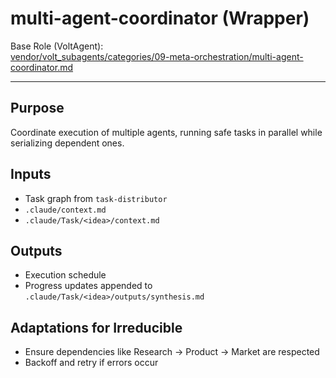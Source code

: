 # multi-agent-coordinator (Wrapper)

Base Role (VoltAgent):  
[vendor/volt_subagents/categories/09-meta-orchestration/multi-agent-coordinator.md](../../../vendor/volt_subagents/categories/09-meta-orchestration/multi-agent-coordinator.md)

---

## Purpose
Coordinate execution of multiple agents, running safe tasks in parallel while serializing dependent ones.

## Inputs
- Task graph from `task-distributor`
- `.claude/context.md`
- `.claude/Task/<idea>/context.md`

## Outputs
- Execution schedule
- Progress updates appended to `.claude/Task/<idea>/outputs/synthesis.md`

## Adaptations for Irreducible
- Ensure dependencies like Research → Product → Market are respected
- Backoff and retry if errors occur


